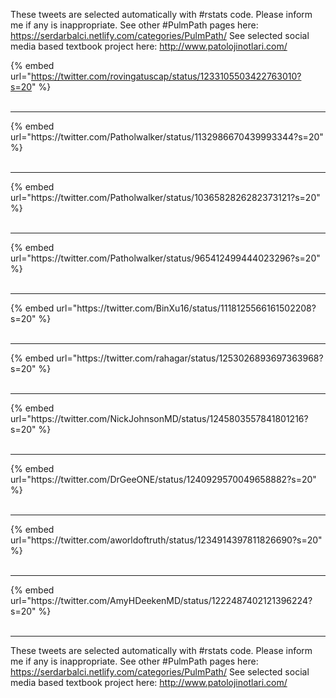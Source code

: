 

These tweets are selected automatically with #rstats code. Please inform me if any is inappropriate.
See other #PulmPath pages here: https://serdarbalci.netlify.com/categories/PulmPath/ 
See selected social media based textbook project here: http://www.patolojinotlari.com/

{% embed url="https://twitter.com/rovingatuscap/status/1233105503422763010?s=20" %}<br>
<br>
<hr>
{% embed url="https://twitter.com/Patholwalker/status/1132986670439993344?s=20" %}<br>
<br>
<hr>
{% embed url="https://twitter.com/Patholwalker/status/1036582826282373121?s=20" %}<br>
<br>
<hr>
{% embed url="https://twitter.com/Patholwalker/status/965412499444023296?s=20" %}<br>
<br>
<hr>
{% embed url="https://twitter.com/BinXu16/status/1118125566161502208?s=20" %}<br>
<br>
<hr>
{% embed url="https://twitter.com/rahagar/status/1253026893697363968?s=20" %}<br>
<br>
<hr>
{% embed url="https://twitter.com/NickJohnsonMD/status/1245803557841801216?s=20" %}<br>
<br>
<hr>
{% embed url="https://twitter.com/DrGeeONE/status/1240929570049658882?s=20" %}<br>
<br>
<hr>
{% embed url="https://twitter.com/aworldoftruth/status/1234914397811826690?s=20" %}<br>
<br>
<hr>
{% embed url="https://twitter.com/AmyHDeekenMD/status/1222487402121396224?s=20" %}<br>
<br>
<hr>


These tweets are selected automatically with #rstats code. Please inform me if any is inappropriate.
See other #PulmPath pages here: https://serdarbalci.netlify.com/categories/PulmPath/ 
See selected social media based textbook project here: http://www.patolojinotlari.com/
